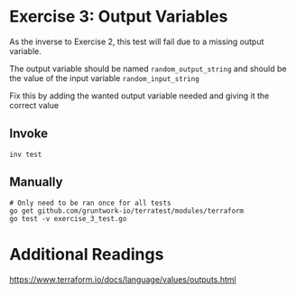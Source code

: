 # Exercise 3: Output Variables

As the inverse to Exercise 2, this test will fail due to a missing output variable.

The output variable should be named `random_output_string` and should be the value of the input variable `random_input_string`

Fix this by adding the wanted output variable needed and giving it the correct value

## Invoke
```
inv test
```

## Manually
```
# Only need to be ran once for all tests
go get github.com/gruntwork-io/terratest/modules/terraform
go test -v exercise_3_test.go
```


# Additional Readings
https://www.terraform.io/docs/language/values/outputs.html
